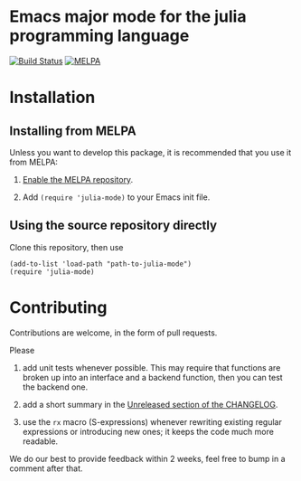 # Emacs major mode for the julia programming language

[![Build Status](https://travis-ci.org/JuliaEditorSupport/julia-emacs.svg?branch=master)](https://travis-ci.org/JuliaEditorSupport/julia-emacs)
[![MELPA](https://melpa.org/packages/julia-mode-badge.svg)](https://melpa.org/#/julia-mode)

# Installation

## Installing from MELPA

Unless you want to develop this package, it is recommended that you use it from MELPA:

1. [Enable the MELPA repository](https://melpa.org/#/getting-started).

2. Add `(require 'julia-mode)` to your Emacs init file.

## Using the source repository directly

Clone this repository, then use

```elisp
(add-to-list 'load-path "path-to-julia-mode")
(require 'julia-mode)
```

# Contributing

Contributions are welcome, in the form of pull requests.

Please

1. add unit tests whenever possible. This may require that functions are broken up into an interface and a backend function, then you can test the backend one.

2. add a short summary in the [Unreleased section of the CHANGELOG](CHANGELOG.md#unreleased).

3. use the `rx` macro (S-expressions) whenever rewriting existing regular expressions or introducing new ones; it keeps the code much more readable.

We do our best to provide feedback within 2 weeks, feel free to bump in a comment after that.
